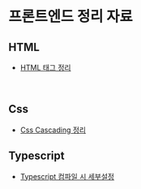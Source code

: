 # 프론트엔드 정리 자료

## HTML

- [HTML 태그 정리](./html/tag.md)

&nbsp;

## Css

- [Css Cascading 정리](./css/cascading.md)

## Typescript

- [Typescript 컴파일 시 세부설정](./typescript/ts_config.md)

&nbsp;
